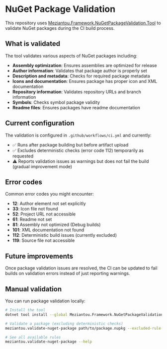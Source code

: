 # NuGet Package Validation

This repository uses [Meziantou.Framework.NuGetPackageValidation.Tool](https://github.com/meziantou/Meziantou.Framework/tree/main/src/Meziantou.Framework.NuGetPackageValidation.Tool) to validate NuGet packages during the CI build process.

## What is validated

The tool validates various aspects of NuGet packages including:

- **Assembly optimization**: Ensures assemblies are optimized for release
- **Author information**: Validates that package author is properly set
- **Description and metadata**: Checks for required package metadata
- **Icons and documentation**: Ensures package has proper icon and XML documentation
- **Repository information**: Validates repository URLs and branch information
- **Symbols**: Checks symbol package validity
- **Readme files**: Ensures packages have readme documentation

## Current configuration

The validation is configured in `.github/workflows/ci.yml` and currently:

- ✅ Runs after package building but before artifact upload
- ✅ Excludes deterministic checks (error code 112) temporarily as requested
- ⚠️ Reports validation issues as warnings but does not fail the build (gradual improvement mode)

## Error codes

Common error codes you might encounter:

- **12**: Author element not set explicitly
- **33**: Icon file not found
- **52**: Project URL not accessible
- **61**: Readme not set
- **81**: Assembly not optimized (Debug builds)
- **101**: XML documentation not found
- **112**: Deterministic build issues (currently excluded)
- **119**: Source file not accessible

## Future improvements

Once package validation issues are resolved, the CI can be updated to fail builds on validation errors instead of just reporting warnings.

## Manual validation

You can run package validation locally:

```bash
# Install the tool
dotnet tool install --global Meziantou.Framework.NuGetPackageValidation.Tool

# Validate a package (excluding deterministic checks)
meziantou.validate-nuget-package path/to/package.nupkg --excluded-rule-ids 112

# See all available rules
meziantou.validate-nuget-package --help
```